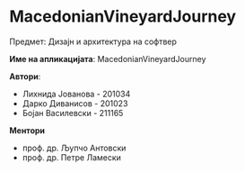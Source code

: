 # MacedonianVineyardJourney

Предмет: Дизајн и архитектура на софтвер

**Име на апликацијата**: MacedonianVineyardJourney

**Автори**:
- Лихнида Јованова - 201034
- Дарко Диванисов - 201023
- Бојан Василевски - 211165

**Ментори**
- проф. др. Љупчо Антовски
- проф. др. Петре Ламески
